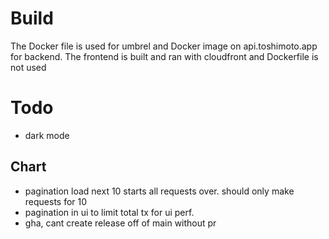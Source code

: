 # Build

The Docker file is used for umbrel and Docker image on api.toshimoto.app for backend.
The frontend is built and ran with cloudfront and Dockerfile is not used

# Todo

- dark mode

## Chart

- pagination load next 10 starts all requests over. should only make requests for 10
- pagination in ui to limit total tx for ui perf.
- gha, cant create release off of main without pr
  <!-- build -->
  <!-- build -->
